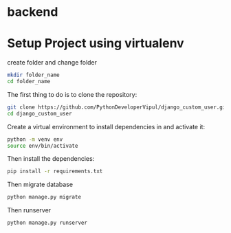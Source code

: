 # backend

# Setup Project using virtualenv

create folder and change folder
```sh
mkdir folder_name
cd folder_name
```

The first thing to do is to clone the repository:

```sh
git clone https://github.com/PythonDeveloperVipul/django_custom_user.git
cd django_custom_user
```

Create a virtual environment to install dependencies in and activate it:

```sh
python -m venv env
source env/bin/activate
```

Then install the dependencies:

```sh
pip install -r requirements.txt
```

Then migrate database 

```sh
python manage.py migrate
```

Then runserver

```sh
python manage.py runserver
```